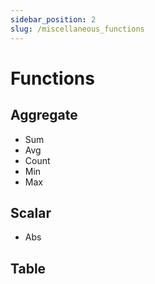 ```yaml
---
sidebar_position: 2
slug: /miscellaneous_functions
---
```

# Functions

## Aggregate
- Sum
- Avg
- Count
- Min
- Max

## Scalar
- Abs


## Table
